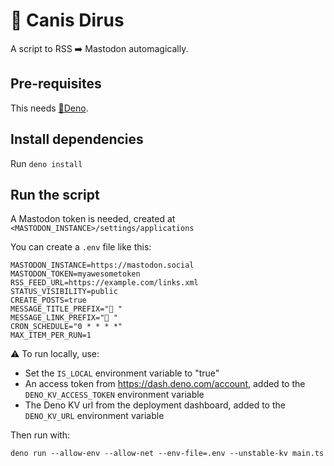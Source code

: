 # 🐺 Canis Dirus

A script to RSS ➡️ Mastodon automagically.

## Pre-requisites

This needs [🦖Deno](https://deno.com/).

## Install dependencies

Run `deno install`

## Run the script

A Mastodon token is needed, created at
`<MASTODON_INSTANCE>/settings/applications`

You can create a `.env` file like this:

```
MASTODON_INSTANCE=https://mastodon.social
MASTODON_TOKEN=myawesometoken
RSS_FEED_URL=https://example.com/links.xml
STATUS_VISIBILITY=public
CREATE_POSTS=true
MESSAGE_TITLE_PREFIX="🎉 "
MESSAGE_LINK_PREFIX="🔗 "
CRON_SCHEDULE="0 * * * *"
MAX_ITEM_PER_RUN=1
```

⚠️ To run locally, use:

- Set the `IS_LOCAL` environment variable to "true"
- An access token from https://dash.deno.com/account, added to the
  `DENO_KV_ACCESS_TOKEN` environment variable
- The Deno KV url from the deployment dashboard, added to the `DENO_KV_URL`
  environment variable

Then run with:

```shell
deno run --allow-env --allow-net --env-file=.env --unstable-kv main.ts
```
